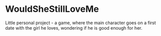 # WouldSheStillLoveMe
Little personal project - a game, where the main character goes on a first date with the girl he loves, wondering if he is good enough for her.
